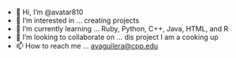 - 👋 Hi, I’m @avatar810
- 👀 I’m interested in ... creating projects
- 🌱 I’m currently learning ... Ruby, Python, C++, Java, HTML, and R
- 💞️ I’m looking to collaborate on ... dis project I am a cooking up
- 📫 How to reach me ... avaguilera@cpp.edu

<!---
avatar810/avatar810 is a ✨ special ✨ repository because its `README.md` (this file) appears on your GitHub profile.
You can click the Preview link to take a look at your changes.
--->
